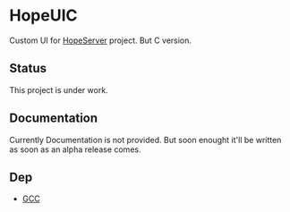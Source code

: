 # HopeUIC

Custom UI for [HopeServer](https://github.com/BlueElham/HopeServer) project. But C version.

## Status

This project is under work.

## Documentation

Currently Documentation is not provided. But soon enought it'll be written as soon as an alpha release comes.

## Dep

- [GCC](https://gcc.gnu.org/)

